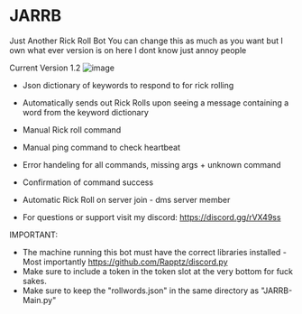 # JARRB
Just Another Rick Roll Bot
You can change this as much as you want but I own what ever version is on here I dont know just annoy people

Current Version 1.2
![image](https://user-images.githubusercontent.com/43343007/115045251-3d126780-9ece-11eb-9fe5-abfb6a152c67.png)

- Json dictionary of keywords to respond to for rick rolling
- Automatically sends out Rick Rolls upon seeing a message containing a word from the keyword dictionary
- Manual Rick roll command
- Manual ping command to check heartbeat
- Error handeling for all commands, missing args + unknown command
- Confirmation of command success
- Automatic Rick Roll on server join - dms server member

- For questions or support visit my discord: https://discord.gg/rVX49ss

IMPORTANT:
- The machine running this bot must have the correct libraries installed - Most importantly https://github.com/Rapptz/discord.py
- Make sure to include a token in the token slot at the very bottom for fuck sakes.
- Make sure to keep the "rollwords.json" in the same directory as "JARRB-Main.py"
